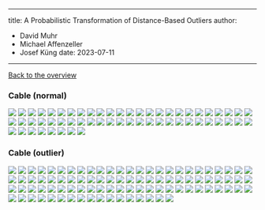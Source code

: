 
---
title: A Probabilistic Transformation of Distance-Based Outliers
author:
  - David Muhr
  - Michael Affenzeller
  - Josef Küng
date: 2023-07-11
---

[Back to the overview](/probabilistic-distance/)

### Cable (normal)

![](images/cable/normal/100.png)
![](images/cable/normal/101.png)
![](images/cable/normal/102.png)
![](images/cable/normal/103.png)
![](images/cable/normal/104.png)
![](images/cable/normal/105.png)
![](images/cable/normal/106.png)
![](images/cable/normal/107.png)
![](images/cable/normal/108.png)
![](images/cable/normal/109.png)
![](images/cable/normal/110.png)
![](images/cable/normal/111.png)
![](images/cable/normal/112.png)
![](images/cable/normal/113.png)
![](images/cable/normal/114.png)
![](images/cable/normal/115.png)
![](images/cable/normal/116.png)
![](images/cable/normal/117.png)
![](images/cable/normal/60.png)
![](images/cable/normal/61.png)
![](images/cable/normal/62.png)
![](images/cable/normal/63.png)
![](images/cable/normal/64.png)
![](images/cable/normal/65.png)
![](images/cable/normal/66.png)
![](images/cable/normal/67.png)
![](images/cable/normal/68.png)
![](images/cable/normal/69.png)
![](images/cable/normal/70.png)
![](images/cable/normal/71.png)
![](images/cable/normal/72.png)
![](images/cable/normal/73.png)
![](images/cable/normal/74.png)
![](images/cable/normal/75.png)
![](images/cable/normal/76.png)
![](images/cable/normal/77.png)
![](images/cable/normal/78.png)
![](images/cable/normal/79.png)
![](images/cable/normal/80.png)
![](images/cable/normal/81.png)
![](images/cable/normal/82.png)
![](images/cable/normal/83.png)
![](images/cable/normal/84.png)
![](images/cable/normal/85.png)
![](images/cable/normal/86.png)
![](images/cable/normal/87.png)
![](images/cable/normal/88.png)
![](images/cable/normal/89.png)
![](images/cable/normal/90.png)
![](images/cable/normal/91.png)
![](images/cable/normal/92.png)
![](images/cable/normal/93.png)
![](images/cable/normal/94.png)
![](images/cable/normal/95.png)
![](images/cable/normal/96.png)
![](images/cable/normal/97.png)
![](images/cable/normal/98.png)
![](images/cable/normal/99.png)

### Cable (outlier)

![](images/cable/outlier/0.png)
![](images/cable/outlier/1.png)
![](images/cable/outlier/10.png)
![](images/cable/outlier/11.png)
![](images/cable/outlier/118.png)
![](images/cable/outlier/119.png)
![](images/cable/outlier/12.png)
![](images/cable/outlier/120.png)
![](images/cable/outlier/121.png)
![](images/cable/outlier/122.png)
![](images/cable/outlier/123.png)
![](images/cable/outlier/124.png)
![](images/cable/outlier/125.png)
![](images/cable/outlier/126.png)
![](images/cable/outlier/127.png)
![](images/cable/outlier/128.png)
![](images/cable/outlier/129.png)
![](images/cable/outlier/13.png)
![](images/cable/outlier/130.png)
![](images/cable/outlier/131.png)
![](images/cable/outlier/132.png)
![](images/cable/outlier/133.png)
![](images/cable/outlier/134.png)
![](images/cable/outlier/135.png)
![](images/cable/outlier/136.png)
![](images/cable/outlier/137.png)
![](images/cable/outlier/138.png)
![](images/cable/outlier/139.png)
![](images/cable/outlier/14.png)
![](images/cable/outlier/140.png)
![](images/cable/outlier/141.png)
![](images/cable/outlier/142.png)
![](images/cable/outlier/143.png)
![](images/cable/outlier/144.png)
![](images/cable/outlier/145.png)
![](images/cable/outlier/146.png)
![](images/cable/outlier/147.png)
![](images/cable/outlier/148.png)
![](images/cable/outlier/149.png)
![](images/cable/outlier/15.png)
![](images/cable/outlier/16.png)
![](images/cable/outlier/17.png)
![](images/cable/outlier/18.png)
![](images/cable/outlier/19.png)
![](images/cable/outlier/2.png)
![](images/cable/outlier/20.png)
![](images/cable/outlier/21.png)
![](images/cable/outlier/22.png)
![](images/cable/outlier/23.png)
![](images/cable/outlier/24.png)
![](images/cable/outlier/25.png)
![](images/cable/outlier/26.png)
![](images/cable/outlier/27.png)
![](images/cable/outlier/28.png)
![](images/cable/outlier/29.png)
![](images/cable/outlier/3.png)
![](images/cable/outlier/30.png)
![](images/cable/outlier/31.png)
![](images/cable/outlier/32.png)
![](images/cable/outlier/33.png)
![](images/cable/outlier/34.png)
![](images/cable/outlier/35.png)
![](images/cable/outlier/36.png)
![](images/cable/outlier/37.png)
![](images/cable/outlier/38.png)
![](images/cable/outlier/39.png)
![](images/cable/outlier/4.png)
![](images/cable/outlier/40.png)
![](images/cable/outlier/41.png)
![](images/cable/outlier/42.png)
![](images/cable/outlier/43.png)
![](images/cable/outlier/44.png)
![](images/cable/outlier/45.png)
![](images/cable/outlier/46.png)
![](images/cable/outlier/47.png)
![](images/cable/outlier/48.png)
![](images/cable/outlier/49.png)
![](images/cable/outlier/5.png)
![](images/cable/outlier/50.png)
![](images/cable/outlier/51.png)
![](images/cable/outlier/52.png)
![](images/cable/outlier/53.png)
![](images/cable/outlier/54.png)
![](images/cable/outlier/55.png)
![](images/cable/outlier/56.png)
![](images/cable/outlier/57.png)
![](images/cable/outlier/58.png)
![](images/cable/outlier/59.png)
![](images/cable/outlier/6.png)
![](images/cable/outlier/7.png)
![](images/cable/outlier/8.png)
![](images/cable/outlier/9.png)
